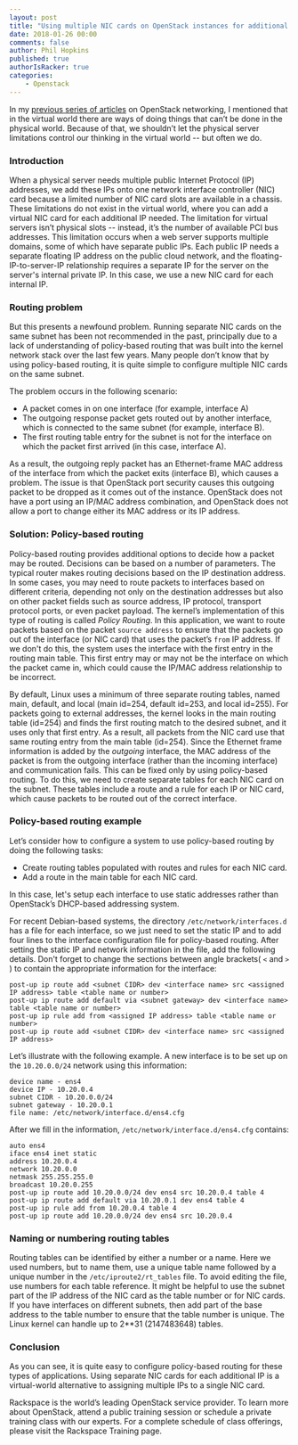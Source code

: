 ```yaml
---
layout: post
title: "Using multiple NIC cards on OpenStack instances for additional IP addresses"
date: 2018-01-26 00:00
comments: false
author: Phil Hopkins
published: true
authorIsRacker: true
categories:
    - Openstack
---
```


In my [previous series of articles](https://blog.rackspace.com/a-users-look-at-openstack-networking-part-5)
on OpenStack networking, I mentioned that in the virtual world there are ways
of doing things that can’t be done in the physical world. Because of that, we
shouldn’t let the physical server limitations control our thinking in the
virtual world -- but often we do.

<!-- more -->

### Introduction

When a physical server needs multiple public Internet Protocol (IP) addresses,
we add these IPs onto one network interface controller (NIC) card because a
limited number of NIC card slots are available in a chassis. These limitations
do not exist in the virtual world, where you can add a virtual NIC card for each
additional IP needed. The limitation for virtual servers isn’t physical slots --
instead, it’s the number of available PCI bus addresses. This limitation occurs
when a web server supports multiple domains, some of which have separate public
IPs. Each public IP needs a separate floating IP address on the public cloud
network, and the floating-IP-to-server-IP relationship requires a separate IP
for the server on the server's internal private IP.  In this case, we use a new
NIC card for each internal IP.

### Routing problem

But this presents a newfound problem. Running separate NIC cards on the same
subnet has been not recommended in the past, principally due to a lack of
understanding of policy-based routing that was built into the kernel network
stack over the last few years. Many people don’t know that by using policy-based
routing, it is quite simple to configure multiple NIC cards on the same subnet.

The problem occurs in the following scenario:

- A packet comes in on one interface (for example, interface A)
- The outgoing response packet gets routed out by another interface, which is
connected to the same subnet (for example, interface B).
- The first routing table entry for the subnet is not for the interface on which
the packet first arrived (in this case, interface A).

As a result, the outgoing reply packet has an Ethernet-frame MAC address of the
interface from which the packet exits (interface B), which causes a problem.
The issue is that OpenStack port security causes this outgoing packet to be
dropped as it comes out of the instance. OpenStack does not have a port using an
IP/MAC address combination, and OpenStack does not allow a port to change either
its MAC address or its IP address.

### Solution: Policy-based routing

Policy-based routing provides additional options to decide how a packet may be
routed. Decisions can be based on a number of parameters. The typical router
makes routing decisions based on the IP destination address. In some cases, you
may need to route packets to interfaces based on different criteria, depending
not only on the destination addresses but also on other packet fields such as
source address, IP protocol, transport protocol ports, or even packet payload.
The kernel’s implementation of this type of routing is called *Policy Routing*.
In this application, we want to route packets based on the packet `source address`
to ensure that the packets go out of the interface (or NIC card) that uses the
packet’s `from` IP address. If we don't do this, the system uses the interface
with the first entry in the routing main table. This first entry may or may not
be the interface on which the packet came in, which could cause the IP/MAC
address relationship to be incorrect.

By default, Linux uses a minimum of three separate routing tables, named main,
default, and local (main id=254, default id=253, and local id=255). For packets
going to external addresses, the kernel looks in the main routing table (id=254)
and finds the first routing match to the desired subnet, and it uses only that
first entry. As a result, all packets from the NIC card use that same routing
entry from the main table (id=254). Since the Ethernet frame information is
added by the *outgoing* interface, the MAC address of the packet is from the
outgoing interface (rather than the incoming interface) and communication fails.
This can be fixed only by using policy-based routing. To do this, we need to
create separate tables for each NIC card on the subnet. These tables include a
route and a rule for each IP or NIC card, which cause packets to be routed out
of the correct interface.

### Policy-based routing example

Let’s consider how to configure a system to use policy-based routing by doing
the following tasks:

- Create routing tables populated with routes and rules for each NIC card.
- Add a route in the main table for each NIC card.

In this case, let's setup each interface to use static addresses rather than
OpenStack’s DHCP-based addressing system.

For recent Debian-based systems, the directory `/etc/network/interfaces.d` has
a file for each interface, so we just need to set the static IP and to add
four lines to the interface configuration file for policy-based routing. After
setting the static IP and network information in the file, add the following
details. Don't forget to change the sections between angle brackets( `<` and
`>` ) to contain the appropriate information for the interface:

    post-up ip route add <subnet CIDR> dev <interface name> src <assigned IP address> table <table name or number>
    post-up ip route add default via <subnet gateway> dev <interface name> table <table name or number>
    post-up ip rule add from <assigned IP address> table <table name or number>
    post-up ip route add <subnet CIDR> dev <interface name> src <assigned IP address>

Let’s illustrate with the following example. A new interface is to be set up on
the `10.20.0.0/24` network using this information:

    device name - ens4
    device IP - 10.20.0.4
    subnet CIDR - 10.20.0.0/24
    subnet gateway - 10.20.0.1
    file name: /etc/network/interface.d/ens4.cfg

After we fill in the information, `/etc/network/interface.d/ens4.cfg` contains:

    auto ens4
    iface ens4 inet static
    address 10.20.0.4
    network 10.20.0.0
    netmask 255.255.255.0
    broadcast 10.20.0.255
    post-up ip route add 10.20.0.0/24 dev ens4 src 10.20.0.4 table 4
    post-up ip route add default via 10.20.0.1 dev ens4 table 4
    post-up ip rule add from 10.20.0.4 table 4
    post-up ip route add 10.20.0.0/24 dev ens4 src 10.20.0.4

### Naming or numbering routing tables

Routing tables can be identified by either a number or a name. Here we used
numbers, but to name them, use a unique table name followed by a unique number
in the `/etc/iproute2/rt_tables` file. To avoid editing the file, use numbers
for each table reference. It might be helpful to use the subnet part of the IP
address of the NIC card as the table number or for NIC cards. If you have
interfaces on different subnets, then add part of the base address to the table
number to ensure that the table number is unique. The Linux kernel can handle up
to 2**31 (2147483648) tables.

### Conclusion

As you can see, it is quite easy to configure policy-based routing for these
types of applications. Using separate NIC cards for each additional IP is a
virtual-world alternative to assigning multiple IPs to a single NIC card.

Rackspace is the world’s leading OpenStack service provider. To learn more about
OpenStack, attend a public training session or schedule a private training class
with our experts. For a complete schedule of class offerings, please visit the
Rackspace Training page.
